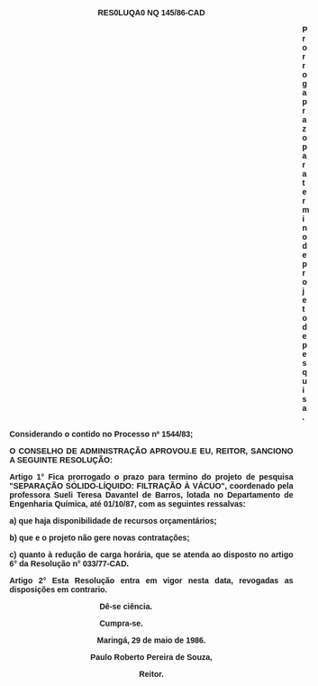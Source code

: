 <BODY>

<B><FONT FACE="Arial"><P ALIGN="CENTER">RES0LUQA0 NQ 145/86-CAD</P>
<P ALIGN="CENTER"></P><DIR>
<DIR>
<DIR>
<DIR>
<DIR>
<DIR>
<DIR>
<DIR>
<DIR>
<DIR>
<DIR>
<DIR>
<DIR>

</B><P ALIGN="JUSTIFY">Prorroga prazo para termino de projeto de pesquisa.</P>
<P ALIGN="JUSTIFY"></P></DIR>
</DIR>
</DIR>
</DIR>
</DIR>
</DIR>
</DIR>
</DIR>
</DIR>
</DIR>
</DIR>
</DIR>
</DIR>

<P ALIGN="JUSTIFY">Considerando o contido no Processo nº 1544/83;</P>
<P ALIGN="JUSTIFY"></P>
<B><P ALIGN="JUSTIFY">O CONSELHO DE ADMINISTRA&Ccedil;&Atilde;O APROVOU.E EU, REITOR, SANCIONO A SEGUINTE RESOLU&Ccedil;&Atilde;O:</P>
</B><P ALIGN="JUSTIFY"></P>
<B><P ALIGN="JUSTIFY">Artigo 1°</B>  Fica prorrogado o prazo para termino do projeto de pesquisa "SEPARA&Ccedil;&Atilde;O S&Oacute;LIDO-L&Iacute;QUIDO: FILTRA&Ccedil;&Atilde;O &Agrave; V&Aacute;CUO", coordenado pela professora Sueli Teresa Davantel de Barros, lotada no Departamento de Engenharia Qu&iacute;mica, at&eacute; 01/10/87, com as seguintes ressalvas: </P>
<P ALIGN="JUSTIFY">a) que haja disponibilidade de recursos or&ccedil;ament&aacute;rios;</P>
<P ALIGN="JUSTIFY">b) que e o projeto n&atilde;o gere novas contrata&ccedil;&otilde;es;</P>
<P ALIGN="JUSTIFY">c) quanto &agrave; redu&ccedil;&atilde;o de carga hor&aacute;ria, que se atenda ao disposto no artigo 6° da Resolu&ccedil;&atilde;o n° 033/77-CAD.</P>
<B><P ALIGN="JUSTIFY">Artigo 2°</B>  Esta Resolu&ccedil;&atilde;o entra em vigor nesta data, revogadas as disposi&ccedil;&otilde;es em contrario. </P><DIR>
<DIR>
<DIR>
<DIR>

<P ALIGN="JUSTIFY">D&ecirc;-se ci&ecirc;ncia.</P>
<P ALIGN="JUSTIFY">Cumpra-se.</P>
<P ALIGN="JUSTIFY"></P></DIR>
</DIR>
</DIR>
</DIR>

<P ALIGN="CENTER">Maring&aacute;, 29 de maio de 1986.</P>
<P ALIGN="CENTER"></P>
<P ALIGN="CENTER">Paulo Roberto Pereira de Souza,</P>
<P ALIGN="CENTER">Reitor.</P></FONT></BODY>
